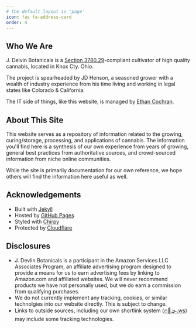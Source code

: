 ```yaml
---
# the default layout is 'page'
icon: fas fa-address-card
order: 4
---
```


## Who We Are

J. Delvin Botanicals is a [Section 3780.29](https://codes.ohio.gov/ohio-revised-code/section-3780.29)-compliant cultivator of high quality cannabis, located in Knox Cty. Ohio. 

The project is spearheaded by JD Henson, a seasoned grower with a wealth of industry experience from his time living and working in legal states like Colorado & California. 

The IT side of things, like this website, is managed by [Ethan Cochran](https://ethancochran.com). 

## About This Site

This website serves as a repository of information related to the growing, curing/storage, processing, and applications of cannabis. The information you'll find here is a synthesis of our own experience from years of growing, general best practices from authoritative sources, and crowd-sourced information from niche online communities. 

While the site is primarily documentation for our own reference, we hope others will find the information here useful as well.

## Acknowledgements
- Built with [Jekyll](https://jekyllrb.com/)
- Hosted by [GitHub Pages](https://pages.github.com/)
- Styled with [Chirpy](https://github.com/cotes2020/jekyll-theme-chirpy)
- Protected by [Cloudflare](https://developers.cloudflare.com/dns/)

## Disclosures
- J. Devlin Botanicals is a participant in the Amazon Services LLC Associates Program, an affiliate advertising program designed to provide a means for us to earn advertising fees by linking to Amazon.com and affiliated websites. We will never recommend products we have not personally used, but we do earn a commission from qualifying purchases.
- We do not currently implement any tracking, cookies, or similar technolgies into our website directly. This is subject to change.
- Links to outside sources, including our own shortlink system ([🔥🌿🌫️.ws](https://🔥🌿🌫️.ws)) may include some tracking technologies.
